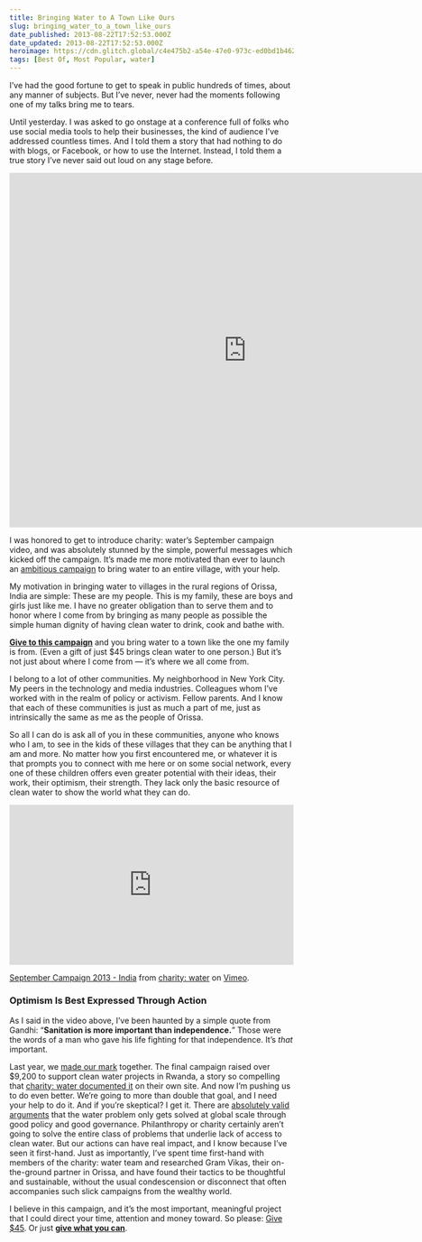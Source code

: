 ```yaml
---
title: Bringing Water to A Town Like Ours
slug: bringing_water_to_a_town_like_ours
date_published: 2013-08-22T17:52:53.000Z
date_updated: 2013-08-22T17:52:53.000Z
heroimage: https://cdn.glitch.global/c4e475b2-a54e-47e0-973c-ed0bd1b46262/charity-water.png?v=1670305303133
tags: [Best Of, Most Popular, water]
---
```


I’ve had the good fortune to get to speak in public hundreds of times, about any manner of subjects. But I’ve never, never had the moments following one of my talks bring me to tears.

Until yesterday. I was asked to go onstage at a conference full of folks who use social media tools to help their businesses, the kind of audience I’ve addressed countless times. And I told them a story that had nothing to do with blogs, or Facebook, or how to use the Internet. Instead, I told them a true story I’ve never said out loud on any stage before.

<iframe width="839" height="629" src="https://www.youtube.com/embed/4AJlT0v5MYY" frameborder="0" allow="accelerometer; autoplay; clipboard-write; encrypted-media; gyroscope; picture-in-picture" allowfullscreen></iframe>
  
I was honored to get to introduce charity: water’s September campaign video, and was absolutely stunned by the simple, powerful messages which kicked off the campaign. It’s made me more motivated than ever to launch an [ambitious campaign](http://my.charitywater.org/a-town-like-ours) to bring water to an entire village, with your help.  

My motivation in bringing water to villages in the rural regions of Orissa, India are simple: These are my people. This is my family, these are boys and girls just like me. I have no greater obligation than to serve them and to honor where I come from by bringing as many people as possible the simple human dignity of having clean water to drink, cook and bathe with.  

[**Give to this campaign**](http://my.charitywater.org/a-town-like-ours) and you bring water to a town like the one my family is from. (Even a gift of just $45 brings clean water to one person.) But it’s not just about where I come from — it’s where we all come from.  

I belong to a lot of other communities. My neighborhood in New York City. My peers in the technology and media industries. Colleagues whom I’ve worked with in the realm of policy or activism. Fellow parents. And I know that each of these communities is just as much a part of me, just as intrinsically the same as me as the people of Orissa.  

So all I can do is ask all of you in these communities, anyone who knows who I am, to see in the kids of these villages that they can be anything that I am and more. No matter how you first encountered me, or whatever it is that prompts you to connect with me here or on some social network, every one of these children offers even greater potential with their ideas, their work, their optimism, their strength. They lack only the basic resource of clean water to show the world what they can do.

<div style="padding:56.25% 0 0 0;position:relative;"><iframe src="https://player.vimeo.com/video/70417799?h=827cfd80a1&color=ffffff&title=0&byline=0&portrait=0" style="position:absolute;top:0;left:0;width:100%;height:100%;" frameborder="0" allow="autoplay; fullscreen; picture-in-picture" allowfullscreen></iframe></div><script src="https://player.vimeo.com/api/player.js"></script>
<p><a href="https://vimeo.com/70417799">September Campaign 2013 - India</a> from <a href="https://vimeo.com/charitywater">charity: water</a> on <a href="https://vimeo.com">Vimeo</a>.</p>

### Optimism Is Best Expressed Through Action

As I said in the video above, I’ve been haunted by a simple quote from Gandhi: “**Sanitation is more important than independence.**” Those were the words of a man who gave his life fighting for that independence. It’s *that* important.

Last year, we [made our mark](/2012/09/05/water-and-giving-and-leaving-a-mark) together. The final campaign raised over $9,200 to support clean water projects in Rwanda, a story so compelling that [charity: water documented it](http://www.charitywater.org/birthdays/profiles/anil-dash) on their own site. And now I’m pushing us to do even better. We’re going to more than double that goal, and I need your help to do it. And if you’re skeptical? I get it. There are [absolutely valid arguments](http://opinionator.blogs.nytimes.com/2013/08/21/the-real-future-of-clean-water/) that the water problem only gets solved at global scale through good policy and good governance. Philanthropy or charity certainly aren’t going to solve the entire class of problems that underlie lack of access to clean water. But our actions can have real impact, and I know because I’ve seen it first-hand. Just as importantly, I’ve spent time first-hand with members of the charity: water team and researched Gram Vikas, their on-the-ground partner in Orissa, and have found their tactics to be thoughtful and sustainable, without the usual condescension or disconnect that often accompanies such slick campaigns from the wealthy world.

I believe in this campaign, and it’s the most important, meaningful project that I could direct your time, attention and money toward. So please: [Give $45](https://my.charitywater.org/p/donate?campaign_id=42090&amp;payment_amt=45). Or just [**give what you can**](http://my.charitywater.org/a-town-like-ours).
